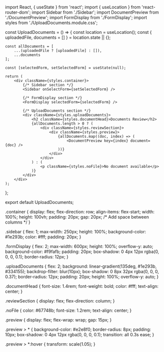 import React, { useState } from 'react';
import { useLocation } from 'react-router-dom';
import Sidebar from './Sidebar';
import DocumentPreview from './DocumentPreview';
import FormDisplay from './FormDisplay';
import styles from './UploadDocuments.module.css';

const UploadDocuments = () => {
    const location = useLocation();
    const { uploadedFile, documents = [] } = location.state || {};

    const allDocuments = [
        ...(uploadedFile ? [uploadedFile] : []),
        ...documents
    ];

    const [selectedForm, setSelectedForm] = useState(null);

    return (
        <div className={styles.container}>
            {/* Sidebar section */}
            <Sidebar onSelectForm={setSelectedForm} />

            {/* FormDisplay section */}
            <FormDisplay selectedForm={selectedForm} />

            {/* UploadDocuments section */}
            <div className={styles.uploadDocuments}>
                <h2 className={styles.documentHead}>Documents Review</h2>
                {allDocuments.length > 0 ? (
                    <div className={styles.reviewSection}>
                        <div className={styles.preview}>
                            {allDocuments.map((doc, index) => (
                                <DocumentPreview key={index} document={doc} />
                            ))}
                        </div>
                    </div>
                ) : (
                    <p className={styles.noFile}>No document available</p>
                )}
            </div>
        </div>
    );
};

export default UploadDocuments;


.container {
  display: flex;
  flex-direction: row;
  align-items: flex-start;
  width: 100%;
  height: 100vh;
  padding: 20px;
  gap: 20px; /* Add space between columns */
}

.sidebar {
  flex: 1;
  max-width: 250px;
  height: 100%;
  background-color: #1e293b;
  color: #fff;
  padding: 20px;
}

.formDisplay {
  flex: 2;
  max-width: 600px;
  height: 100%;
  overflow-y: auto;
  background-color: #f9fafb;
  padding: 20px;
  box-shadow: 0 4px 12px rgba(0, 0, 0, 0.1);
  border-radius: 12px;
}

.uploadDocuments {
  flex: 2;
  background: linear-gradient(135deg, #1e293b, #334155);
  backdrop-filter: blur(10px);
  box-shadow: 0 8px 32px rgba(0, 0, 0, 0.37);
  border-radius: 12px;
  padding: 20px;
  height: 100%;
  overflow-y: auto;
}

.documentHead {
  font-size: 1.4rem;
  font-weight: bold;
  color: #fff;
  text-align: center;
}

.reviewSection {
  display: flex;
  flex-direction: column;
}

.noFile {
  color: #67748b;
  font-size: 1.2rem;
  text-align: center;
}

.preview {
  display: flex;
  flex-wrap: wrap;
  gap: 15px;
}

.preview > * {
  background-color: #e2e8f0;
  border-radius: 8px;
  padding: 10px;
  box-shadow: 0 4px 12px rgba(0, 0, 0, 0.1);
  transition: all 0.3s ease;
}

.preview > *:hover {
  transform: scale(1.05);
}
